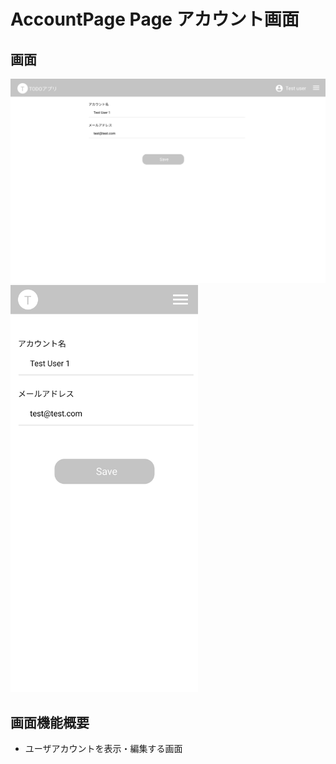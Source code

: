 # AccountPage Page アカウント画面

## 画面

<img src="./img/account/account.png" width="600">
<img src="./img/account/account-phone.png" width="300">

## 画面機能概要

- ユーザアカウントを表示・編集する画面
